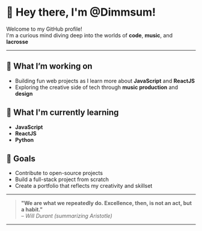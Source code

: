 # 👋 Hey there, I'm @Dimmsum!

Welcome to my GitHub profile!  
I'm a curious mind diving deep into the worlds of **code**, **music**, and **lacrosse** 

---

## 🔭 What I’m working on
- Building fun web projects as I learn more about **JavaScript** and **ReactJS**
- Exploring the creative side of tech through **music production** and **design**

## 🌱 What I'm currently learning
- **JavaScript**
- **ReactJS**
- **Python**

## 🎯 Goals
- Contribute to open-source projects
- Build a full-stack project from scratch
- Create a portfolio that reflects my creativity and skillset


---


> **"We are what we repeatedly do. Excellence, then, is not an act, but a habit."**  
> – *Will Durant (summarizing Aristotle)*

---

<!---
Dimmsum/Dimmsum is a ✨ special ✨ repository because its `README.md` (this file) appears on your GitHub profile.
You can click the Preview link to take a look at your changes.
--->
